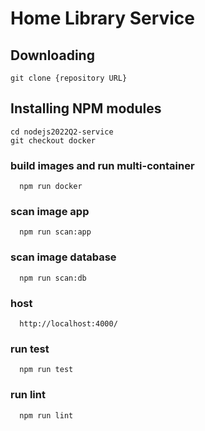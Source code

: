 # Home Library Service

## Downloading

```
git clone {repository URL}
```

## Installing NPM modules

```
cd nodejs2022Q2-service
git checkout docker

```


### build images and run multi-container
```
  npm run docker
```

### scan image app
```
  npm run scan:app
```
### scan image database
```
  npm run scan:db
```
### host
```
  http://localhost:4000/
```

### run test
```
  npm run test
```

### run lint
```
  npm run lint
```